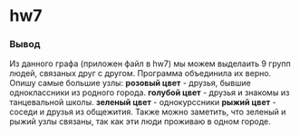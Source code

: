 # hw7
### Вывод
Из данного графа (приложен файл в hw7) мы можем выделаить 9 групп людей, связаных друг с другом. Программа объединила их верно. Опишу самые большие узлы: 
__розовый цвет__ - друзья, бывшие одноклассники из родного города.
__голубой цвет__ - друзья и знакомы из танцевальной школы. 
__зеленый цвет__ - однокурссники 
__рыжий цвет__ - соседи и друзья из общежития. Также можно заметить, что зеленый и рыжий узлы связаны, так как эти люди проживаю в одном городе. 

